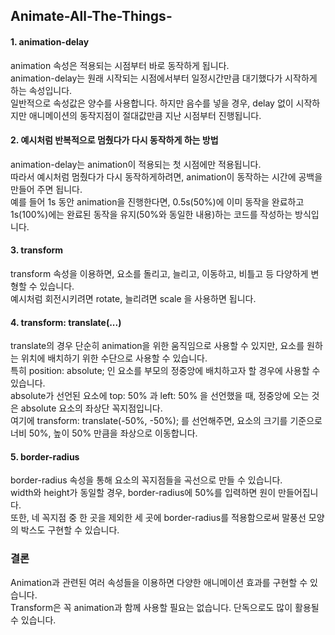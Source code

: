 ## Animate-All-The-Things-

#### 1. animation-delay
animation 속성은 적용되는 시점부터 바로 동작하게 됩니다. <br/>
animation-delay는 원래 시작되는 시점에서부터 일정시간만큼 대기했다가 시작하게 하는 속성입니다. <br/>
일반적으로 속성값은 양수를 사용합니다. 하지만 음수를 넣을 경우, delay 없이 시작하지만 애니메이션의 동작지점이 절대값만큼 지난 시점부터 진행됩니다. <br/>

#### 2. 예시처럼 반복적으로 멈췄다가 다시 동작하게 하는 방법
animation-delay는 animation이 적용되는 첫 시점에만 적용됩니다. <br/>
따라서 예시처럼 멈췄다가 다시 동작하게하려면, animation이 동작하는 시간에 공백을 만들어 주면 됩니다. <br/>
예를 들어 1s 동안 animation을 진행한다면, 0.5s(50%)에 이미 동작을 완료하고 1s(100%)에는 완료된 동작을 유지(50%와 동일한 내용)하는 코드를 작성하는 방식입니다. <br/>

#### 3. transform
transform 속성을 이용하면, 요소를 돌리고, 늘리고, 이동하고, 비틀고 등 다양하게 변형할 수 있습니다. <br/>
예시처럼 회전시키려면 rotate, 늘리려면 scale 을 사용하면 됩니다. <br/>

#### 4. transform: translate(...)
translate의 경우 단순히 animation을 위한 움직임으로 사용할 수 있지만, 요소를 원하는 위치에 배치하기 위한 수단으로 사용할 수 있습니다. <br/>
특히 position: absolute; 인 요소를 부모의 정중앙에 배치하고자 할 경우에 사용할 수 있습니다. <br/>
absolute가 선언된 요소에 top: 50% 과 left: 50% 을 선언했을 때, 정중앙에 오는 것은 absolute 요소의 좌상단 꼭지점입니다. <br/>
여기에 transform: translate(-50%, -50%); 를 선언해주면, 요소의 크기를 기준으로 너비 50%, 높이 50% 만큼을 좌상으로 이동합니다. <br/>

#### 5. border-radius
border-radius 속성을 통해 요소의 꼭지점들을 곡선으로 만들 수 있습니다. <br/>
width와 height가 동일할 경우, border-radius에 50%를 입력하면 원이 만들어집니다. <br/>
또한, 네 꼭지점 중 한 곳을 제외한 세 곳에 border-radius를 적용함으로써 말풍선 모양의 박스도 구현할 수 있습니다. <br/>

### 결론
Animation과 관련된 여러 속성들을 이용하면 다양한 애니메이션 효과를 구현할 수 있습니다. <br/>
Transform은 꼭 animation과 함께 사용할 필요는 없습니다. 단독으로도 많이 활용될 수 있습니다. <br/>
